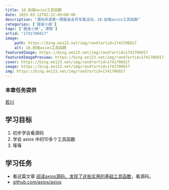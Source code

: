 ```yaml
---
title: 10.前端axios工具函数
date: 2025-03-12T02:22:45+08:00
description: "源码共读第一期掘金会员专属活动，10.前端axios工具函数"
categories: ['掘金小册']
tags: ['掘金小册','课程']
artid: "1741706017"
image:
    path: https://bing.ee123.net/img/rand?artid=1741706017
    alt: 10.前端axios工具函数
featuredImage: https://bing.ee123.net/img/rand?artid=1741706017
featuredImagePreview: https://bing.ee123.net/img/rand?artid=1741706017
cover: https://bing.ee123.net/img/rand?artid=1741706017
image: https://bing.ee123.net/img/rand?artid=1741706017
img: https://bing.ee123.net/img/rand?artid=1741706017
---
```


### 本章任务提供
[若川](https://juejin.cn/user/1415826704971918)

## 学习目标

1.  初步学会看源码
1.  学会 axios 中的10多个工具函数
1.  等等

## 学习任务

-   看这篇文章 [阅读axios源码，发现了这些实用的基础工具函数](https://juejin.cn/post/7042610679815241758 "https://juejin.cn/post/7042610679815241758")，看源码。
-   [github.com/axios/axios](https://link.juejin.cn/?target=https%3A%2F%2Fgithub.com%2Faxios%2Faxios "https://github.com/axios/axios")

